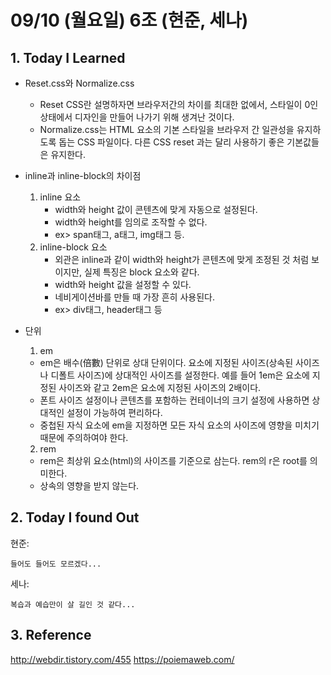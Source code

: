 # 09/10 (월요일) 6조 (현준, 세나)

## 1. Today I Learned

- Reset.css와 Normalize.css
    - Reset CSS란 설명하자면 브라우저간의 차이를 최대한 없에서, 스타일이 0인 상태에서 디자인을 만들어 나가기 위해 생겨난 것이다.
    - Normalize.css는 HTML 요소의 기본 스타일을 브라우저 간 일관성을 유지하도록 돕는 CSS 파일이다. 다른 CSS reset 과는 달리 사용하기 좋은 기본값들은 유지한다.

- inline과 inline-block의 차이점
    1. inline 요소
        - width와 height 값이 콘텐츠에 맞게 자동으로 설정된다. 
        - width와 height를 임의로 조작할 수 없다.
        - ex> span태그, a태그, img태그 등.
    2. inline-block 요소 
        - 외관은 inline과 같이 width와 height가 콘텐츠에 맞게 조정된 것 처럼 보이지만, 실제 특징은 block 요소와 같다. 
        - width와 height 값을 설정할 수 있다.
        - 네비게이션바를 만들 때 가장 흔히 사용된다.
        - ex> div태그, header태그 등

- 단위
    1. em
    - em은 배수(倍數) 단위로 상대 단위이다. 요소에 지정된 사이즈(상속된 사이즈나 디폴트 사이즈)에 상대적인 사이즈를 설정한다. 예를 들어 1em은 요소에 지정된 사이즈와 같고 2em은 요소에 지정된 사이즈의 2배이다. 
    - 폰트 사이즈 설정이나 콘텐츠를 포함하는 컨테이너의 크기 설정에 사용하면 상대적인 설정이 가능하여 편리하다.
    - 중첩된 자식 요소에 em을 지정하면 모든 자식 요소의 사이즈에 영향을 미치기 때문에 주의하여야 한다.

    2. rem
    - rem은 최상위 요소(html)의 사이즈를 기준으로 삼는다. rem의 r은 root를 의미한다.
    - 상속의 영향을 받지 않는다. 



## 2. Today I found Out

현준:
```
들어도 들어도 모르겠다...
```
세나:
```
복습과 예습만이 살 길인 것 같다...
```
## 3. Reference 
http://webdir.tistory.com/455
https://poiemaweb.com/